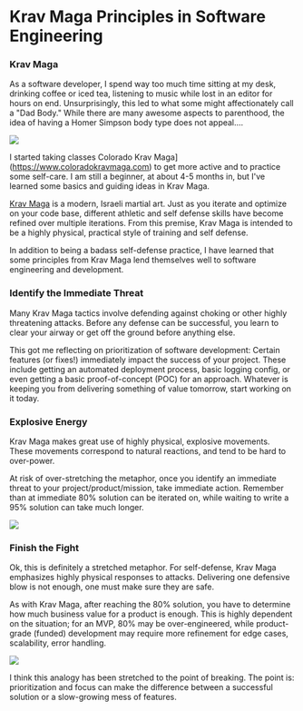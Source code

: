 # Krav Maga Principles in Software Engineering 

### Krav Maga

As a software developer, I spend way too much time sitting at my desk, drinking coffee or iced tea, listening to music while lost in an editor for hours on end. Unsurprisingly, this led to what some might affectionately call a "Dad Body." While there are many awesome aspects to parenthood, the idea of having a Homer Simpson body type does not appeal.... 

![](http://giphygifs.s3.amazonaws.com/media/4pMX5rJ4PYAEM/giphy.gif)

I started taking classes Colorado Krav Maga](https://www.coloradokravmaga.com) to get more active and to practice some self-care. I am still a beginner, at about 4-5 months in, but I've learned some basics and guiding ideas in Krav Maga. 

[Krav Maga](https://en.wikipedia.org/wiki/Krav_Maga) is a modern, Israeli martial art. Just as you iterate and optimize on your code base, different athletic and self defense skills have become refined over multiple iterations. From this premise, Krav Maga is intended to be a highly physical, practical style of training and self defense. 

In addition to being a badass self-defense practice, I have learned that some principles from Krav Maga lend themselves well to software engineering and development.

### Identify the Immediate Threat

Many Krav Maga tactics involve defending against choking or other highly threatening attacks. Before any defense can be successful, you learn to clear your airway or get off the ground before anything else. 

This got me reflecting on prioritization of software development: Certain features (or fixes!) immediately impact the success of your project. These include getting an automated deployment process, basic logging config, or even getting a basic proof-of-concept (POC) for an approach. Whatever is keeping you from delivering something of value tomorrow, start working on it today. 

### Explosive Energy

Krav Maga makes great use of highly physical, explosive movements. These movements correspond to natural reactions, and tend to be hard to over-power. 

At risk of over-stretching the metaphor, once you identify an immediate threat to your project/product/mission, take immediate action. Remember than at immediate 80% solution can be iterated on, while waiting to write a 95% solution can take much longer. 

![](https://imgs.xkcd.com/comics/efficiency.png)

### Finish the Fight

Ok, this is definitely a stretched metaphor. For self-defense, Krav Maga emphasizes highly physical responses to attacks. Delivering one defensive blow is not enough, one must make sure they are safe.

As with Krav Maga, after reaching the 80% solution, you have to determine how much business value for a product is enough. This is highly dependent on the situation; for an MVP, 80% may be over-engineered, while product-grade (funded) development may require more refinement for edge cases, scalability, error handling. 

![](https://boygeniusreport.files.wordpress.com/2016/02/motral-kombat.jpg)

I think this analogy has been stretched to the point of breaking. The point is: prioritization and focus can make the difference between a successful solution or a slow-growing mess of features.
